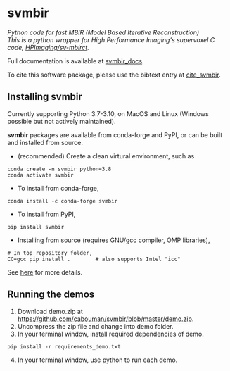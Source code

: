 # svmbir

*Python code for fast MBIR (Model Based Iterative Reconstruction)  
This is a python wrapper for High Performance Imaging's supervoxel C code, [HPImaging/sv-mbirct](https://github.com/HPImaging/sv-mbirct).*

Full documentation is available at [svmbir_docs](https://svmbir.readthedocs.io).

To cite this software package, please use the bibtext entry at [cite_svmbir](https://svmbir.readthedocs.io/en/latest/credits.html#references).

## Installing svmbir

Currently supporting Python 3.7-3.10, on MacOS and Linux (Windows possible but not actively maintained).

**svmbir** packages are available from conda-forge and PyPI, or can be built and installed from source.

- (recommended) Create a clean virtural environment, such as

```
conda create -n svmbir python=3.8
conda activate svmbir
```

- To install from conda-forge,

```
conda install -c conda-forge svmbir
```

- To install from PyPI,

```
pip install svmbir
```

- Installing from source (requires GNU/gcc compiler, OMP libraries),

```
# In top repository folder,
CC=gcc pip install .        # also supports Intel "icc"
```

See [here](https://svmbir.readthedocs.io/en/latest/install.html#)
for more details.



## Running the demos
1. Download demo.zip at https://github.com/cabouman/svmbir/blob/master/demo.zip.
2. Uncompress the zip file and change into demo folder.
3. In your terminal window, install required dependencies of demo. 
```
pip install -r requirements_demo.txt
```
4. In your terminal window, use python to run each demo.




